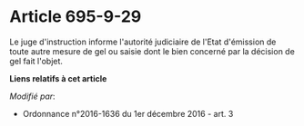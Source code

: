 # Article 695-9-29

Le juge d'instruction informe l'autorité judiciaire de l'Etat d'émission de toute autre mesure de gel ou saisie dont le bien
concerné par la décision de gel fait l'objet.

**Liens relatifs à cet article**

_Modifié par_:

  - Ordonnance n°2016-1636 du 1er décembre 2016 - art. 3
